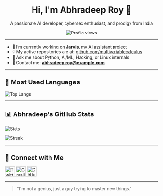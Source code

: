 <h1 align="center">Hi, I'm Abhradeep Roy 👋</h1>
<p align="center">A passionate AI developer, cybersec enthusiast, and prodigy from India</p>

<p align="center">
  <img src="https://komarev.com/ghpvc/?username=multivariablecalculus&style=flat-square&color=blue" alt="Profile views" />
</p>

---

- 🔭 I’m currently working on **Jarvis**, my AI assistant project
- 💡 My active repositories are at: [github.com/multivariablecalculus](https://github.com/multivariablecalculus?tab=repositories)
- 💬 Ask me about Python, AI/ML, Hacking, or Linux internals
- 📧 Contact me: **abhradeep.roy@example.com**

---

## 🧠 Most Used Languages

![Top Langs](https://github-readme-stats.vercel.app/api/top-langs/?username=multivariablecalculus&layout=compact&theme=tokyonight)

---

## 📊 Abhradeep's GitHub Stats

![Stats](https://github-readme-stats.vercel.app/api?username=multivariablecalculus&show_icons=true&theme=tokyonight&hide=stars,contribs)

![Streak](https://github-readme-streak-stats.herokuapp.com/?user=multivariablecalculus&theme=tokyonight&date_format=M%20j%5B%2C%20Y%5D)

---

## 🔗 Connect with Me

<p align="left">
  <a href="https://twitter.com/" target="_blank">
    <img alt="Twitter" title="Twitter" height="32" width="32" src="https://cdn.simpleicons.org/twitter/1DA1F2" />
  </a>
  <a href="mailto:abhradeep.roy@example.com" target="_blank">
    <img alt="Gmail" title="Gmail" height="32" width="32" src="https://cdn.simpleicons.org/gmail/EA4335" />
  </a>
  <a href="https://github.com/multivariablecalculus" target="_blank">
    <img alt="GitHub" title="GitHub" height="32" width="32" src="https://cdn.simpleicons.org/github/ffffff" />
  </a>
</p>

---

> "I'm not a genius, just a guy trying to master new things."
